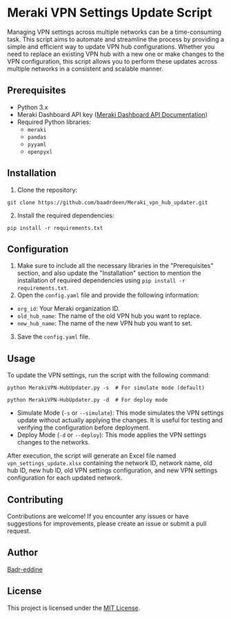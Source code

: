 # Meraki VPN Settings Update Script

Managing VPN settings across multiple networks can be a time-consuming task. This script aims to automate and streamline the process by providing a simple and efficient way to update VPN hub configurations. Whether you need to replace an existing VPN hub with a new one or make changes to the VPN configuration, this script allows you to perform these updates across multiple networks in a consistent and scalable manner.

## Prerequisites

- Python 3.x
- Meraki Dashboard API key ([Meraki Dashboard API Documentation](https://developer.cisco.com/meraki/api/))
- Required Python libraries:
  - `meraki`
  - `pandas`
  - `pyyaml`
  - `openpyxl`

## Installation

1. Clone the repository:

```shell
git clone https://github.com/baadrdeen/Meraki_vpn_hub_updater.git
```

2. Install the required dependencies:

```shell
pip install -r requirements.txt
```

## Configuration

1.  Make sure to include all the necessary libraries in the "Prerequisites" section, and also update the "Installation" section to mention the installation of required dependencies using `pip install -r requirements.txt`.
2.  Open the `config.yaml` file and provide the following information:
   - `org_id`: Your Meraki organization ID.
   - `old_hub_name`: The name of the old VPN hub you want to replace.
   - `new_hub_name`: The name of the new VPN hub you want to set.
3. Save the `config.yaml` file.

## Usage

To update the VPN settings, run the script with the following command:

```shell
python MerakiVPN-HubUpdater.py -s  # For simulate mode (default)
```

```shell
python MerakiVPN-HubUpdater.py -d  # For deploy mode
```

- Simulate Mode (`-s` or `--simulate`): This mode simulates the VPN settings update without actually applying the changes. It is useful for testing and verifying the configuration before deployment.
- Deploy Mode (`-d` or `--deploy`): This mode applies the VPN settings changes to the networks.

After execution, the script will generate an Excel file named `vpn_settings_update.xlsx` containing the network ID, network name, old hub ID, new hub ID, old VPN settings configuration, and new VPN settings configuration for each updated network.

## Contributing

Contributions are welcome! If you encounter any issues or have suggestions for improvements, please create an issue or submit a pull request.

## Author

[Badr-eddine](https://www.linkedin.com/in/badreddine-aharchi)

## License

This project is licensed under the [MIT License](LICENSE).
